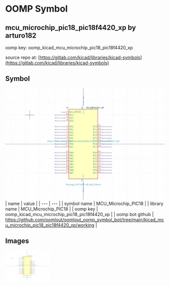 # OOMP Symbol  
## mcu_microchip_pic18_pic18f4420_xp  by arturo182  
  
oomp key: oomp_kicad_mcu_microchip_pic18_pic18f4420_xp  
  
source repo at: [https://gitlab.com/kicad/libraries/kicad-symbols](https://gitlab.com/kicad/libraries/kicad-symbols)  
## Symbol  
  
[![working.png](working_600.png)](working.png)  
| name | value | 
| --- | --- | 
| symbol name | MCU_Microchip_PIC18 | 
| library name | MCU_Microchip_PIC18 | 
| oomp key | oomp_kicad_mcu_microchip_pic18_pic18f4420_xp | 
| oomp bot github | https://github.com/oomlout/oomlout_oomp_symbol_bot/tree/main/kicad_mcu_microchip_pic18_pic18f4420_xp/working | 
## Images  
  
[![working.png](working_140.png)](working.png)  
